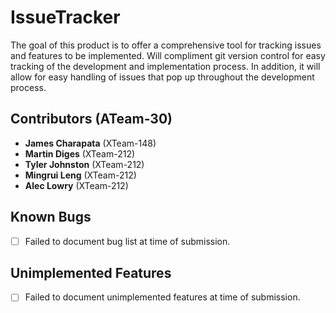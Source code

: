# IssueTracker


The goal of this product is to offer a comprehensive tool for tracking issues and
features to be implemented. Will compliment git version control for easy tracking of the development and implementation process. In addition, it will allow for easy handling of issues that pop up throughout the development process.

## Contributors (ATeam-30)

- **James Charapata** (XTeam-148)
- **Martin Diges** (XTeam-212)
- **Tyler Johnston** (XTeam-212)
- **Mingrui Leng** (XTeam-212)
- **Alec Lowry** (XTeam-212)

## Known Bugs

- [ ] Failed to document bug list at time of submission.

## Unimplemented Features

- [ ] Failed to document unimplemented features at time of submission.
